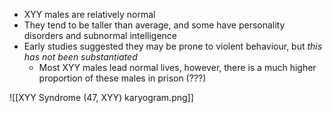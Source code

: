 
- XYY males are relatively normal
- They tend to be taller than average, and some have personality disorders and subnormal intelligence
- Early studies suggested they may be prone to violent behaviour, but *this has not been substantiated*
	- Most XYY males lead normal lives, however, there is a much higher proportion of these males in prison (???)

![[XYY Syndrome (47, XYY) karyogram.png]]